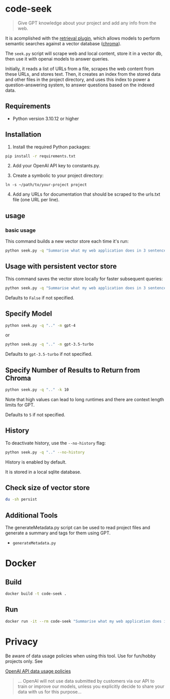 # code-seek

> Give GPT knowledge about your project and add any info from the web.

It is acomplished with the [retrieval plugin](https://github.com/openai/chatgpt-retrieval-plugin), which allows models to perform semantic searches against a vector database ([chroma](https://github.com/chroma-core/chroma)).

The `seek.py` script will scrape web and local content, store it in a vector db, then use it with openai models to answer queries.

Initially, it reads a list of URLs from a file, scrapes the web content from these URLs, and stores text. Then, it creates an index from the stored data and other files in the project directory, and uses this index to power a question-answering system, to answer questions based on the indexed data.

## Requirements

- Python version 3.10.12 or higher

## Installation

1. Install the required Python packages:

```bash
pip install -r requirements.txt
```

2. Add your OpenAI API key to constants.py.

3. Create a symbolic to your project directory:

`ln -s ~/path/to/your-project project` 

4. Add any URLs for documentation that should be scraped to the urls.txt file (one URL per line).

## usage

### basic usage

This command builds a new vector store each time it's run:

```bash
python seek.py -q "Summarise what my web application does in 3 sentences."
```

## Usage with persistent vector store

This command saves the vector store locally for faster subsequent queries:

```bash
python seek.py -q "Summarise what my web application does in 3 sentences." --persist
```

Defaults to `False` if not specified.

## Specify Model

```bash
python seek.py -q ".." -m gpt-4
```

or

```bash
python seek.py -q ".." -m gpt-3.5-turbo
```

Defaults to `gpt-3.5-turbo` if not specified.

## Specify Number of Results to Return from Chroma

```bash
python seek.py -q ".." -k 10
```

Note that high values can lead to long runtimes and there are context length limits for GPT.

Defaults to `5` if not specified.

## History

To deactivate history, use the `--no-history` flag:

```bash
python seek.py -q ".." --no-history
```

History is enabled by default.

It is stored in a local sqlite database.
## Check size of vector store

```bash
du -sh persist
```

## Additional Tools

The generateMetadata.py script can be used to read project files and generate a summary and tags for them using GPT.

- `generateMetadata.py`


# Docker

## Build

```bash
docker build -t code-seek .
```

## Run

```bash
docker run -it --rm code-seek "Summarise what my web application does in 3 sentences."
```

# Privacy

Be aware of data usage policies when using this tool. Use for fun/hobby projects only. See

[OpenAI API data usage policies](https://openai.com/policies/api-data-usage-policies)

> ... OpenAI will not use data submitted by customers via our API to train or improve our models, unless you explicitly decide to share your data with us for this purpose...